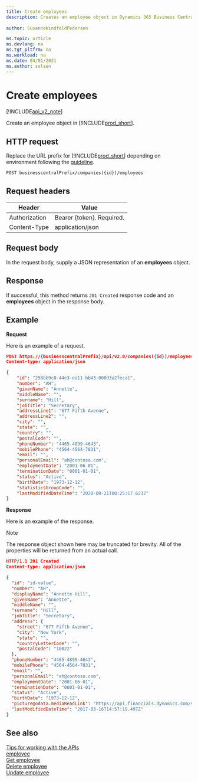 ```yaml
---
title: Create employees  
description: Creates an employee object in Dynamics 365 Business Central.
 
author: SusanneWindfeldPedersen

ms.topic: article
ms.devlang: na
ms.tgt_pltfrm: na
ms.workload: na
ms.date: 04/01/2021
ms.author: solsen
---
```


# Create employees

[!INCLUDE[api_v2_note](../../../includes/api_v2_note.md)]

Create an employee object in [!INCLUDE[prod_short](../../../includes/prod_short.md)].

## HTTP request
Replace the URL prefix for [!INCLUDE[prod_short](../../../includes/prod_short.md)] depending on environment following the [guideline](../../v2.0/endpoints-apis-for-dynamics.md).
```
POST businesscentralPrefix/companies({id})/employees
```

## Request headers

|Header        |Value                    |
|--------------|-------------------------|
|Authorization |Bearer {token}. Required.|
|Content-Type  |application/json         |

## Request body
In the request body, supply a JSON representation of an **employees** object.

## Response
If successful, this method returns ```201 Created``` response code and an **employees** object in the response body.

## Example

**Request**

Here is an example of a request.

```json
POST https://{businesscentralPrefix}/api/v2.0/companies({id})/employees
Content-type: application/json

{
    "id": "258bb9c0-44e3-ea11-bb43-000d3a2feca1",
    "number": "AH",
    "givenName": "Annette",
    "middleName": "",
    "surname": "Hill",
    "jobTitle": "Secretary",
    "addressLine1": "677 Fifth Avenue",
    "addressLine2": "",
    "city": "",
    "state": "",
    "country": "",
    "postalCode": "",
    "phoneNumber": "4465-4899-4643",
    "mobilePhone": "4564-4564-7831",
    "email": "",
    "personalEmail": "ah@contoso.com",
    "employmentDate": "2001-06-01",
    "terminationDate": "0001-01-01",
    "status": "Active",
    "birthDate": "1973-12-12",
    "statisticsGroupCode": "",
    "lastModifiedDateTime": "2020-08-21T00:25:17.623Z"
}
```

**Response**

Here is an example of the response. 

> [!NOTE]  
>   The response object shown here may be truncated for brevity. All of the properties will be returned from an actual call.

```json
HTTP/1.1 201 Created
Content-type: application/json

{
  "id": "id-value",
  "number": "AH",
  "displayName": "Annette Hill",
  "givenName": "Annette",
  "middleName": "",
  "surname": "Hill",
  "jobTitle": "Secretary",
  "address": {
    "street": "677 Fifth Avenue",
    "city": "New York",
    "state": "",
    "countryLetterCode": "",
    "postalCode": "10022"
  },
  "phoneNumber": "4465-4899-4643",
  "mobilePhone": "4564-4564-7831",
  "email": "",
  "personalEmail": "ah@contoso.com",
  "employmentDate": "2001-06-01",
  "terminationDate": "0001-01-01",
  "status": "Active",
  "birthDate": "1973-12-12",
  "picture@odata.mediaReadLink": "https://api.financials.dynamics.com/v2.0/api/v2.0/companies({id})/employees({id})/picture",
  "lastModifiedDateTime": "2017-03-16T14:57:19.497Z" 
}
```

## See also
[Tips for working with the APIs](../../../developer/devenv-connect-apps-tips.md)    
[employee](../resources/dynamics_employee.md)    
[Get employee](dynamics_employee_Get.md)    
[Delete employee](dynamics_employee_Delete.md)    
[Update employee](dynamics_employee_Update.md)    
